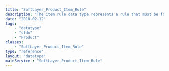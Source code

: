 ```yaml
---
title: "SoftLayer_Product_Item_Rule"
description: "The item rule data type represents a rule that must be followed when the item assigned to the rule is ordered. The type and operation applied to the resources of the rule will affect how the rule is checked during ordering. "
date: "2018-02-12"
tags:
    - "datatype"
    - "sldn"
    - "Product"
classes:
    - "SoftLayer_Product_Item_Rule"
type: "reference"
layout: "datatype"
mainService : "SoftLayer_Product_Item_Rule"
---
```

